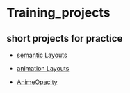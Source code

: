 # Training_projects

## short projects for practice

- [semantic Layouts](https://sl101.github.io/Training_projects/Layouts)

- [animation Layouts](https://sl101.github.io/Training_projects/Figures)

- [AnimeOpacity](https://sl101.github.io/Training_projects/AnimeOpacity)
